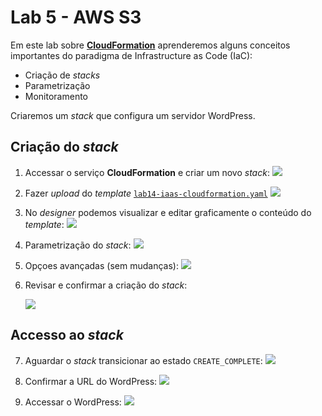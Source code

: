# Lab 5 - AWS S3

Em este lab sobre [**CloudFormation**](https://aws.amazon.com/pt/cloudformation/) aprenderemos alguns conceitos importantes do paradigma de Infrastructure as Code (IaC):
 - Criação de *stacks*
 - Parametrização
 - Monitoramento

Criaremos um *stack* que configura um servidor WordPress.

## Criação do *stack*
 
1. Accessar o serviço **CloudFormation** e criar um novo *stack*:
   ![](https://raw.githubusercontent.com/josecastillolema/fiap/master/shift/multicloud/img/cf01.png)

2. Fazer *upload* do *template* [`lab14-iaas-cloudformation.yaml`](https://github.com/josecastillolema/fiap/blob/master/shift/multicloud/lab14-iaas-cloudformation/lab14-iaas-cloudformation.yaml)
   ![](https://raw.githubusercontent.com/josecastillolema/fiap/master/shift/multicloud/img/cf02.png)

3. No *designer* podemos visualizar e editar graficamente o conteúdo do *template*:
   ![](https://raw.githubusercontent.com/josecastillolema/fiap/master/shift/multicloud/img/cf03.png)
   
4. Parametrização do *stack*:
   ![](https://raw.githubusercontent.com/josecastillolema/fiap/master/shift/multicloud/img/cf04.png)

5. Opçoes avançadas (sem mudanças):
   ![](https://raw.githubusercontent.com/josecastillolema/fiap/master/shift/multicloud/img/cf05.png)

6. Revisar e confirmar a criação do *stack*:

   ![](https://raw.githubusercontent.com/josecastillolema/fiap/master/shift/multicloud/img/cf06.png)

## Accesso ao *stack*


7. Aguardar o *stack* transicionar ao estado `CREATE_COMPLETE`:
   ![](https://raw.githubusercontent.com/josecastillolema/fiap/master/shift/multicloud/img/cf07.png)


8. Confirmar a URL do WordPress:
   ![](https://raw.githubusercontent.com/josecastillolema/fiap/master/shift/multicloud/img/cf08.png)

9. Accessar o WordPress:
   ![](https://raw.githubusercontent.com/josecastillolema/fiap/master/shift/multicloud/img/cf09.png)
